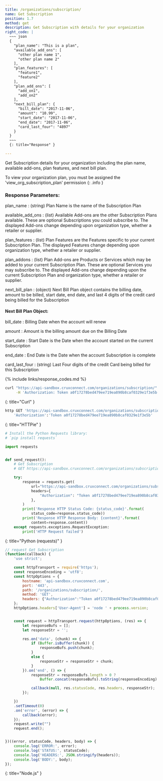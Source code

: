 ```yaml
---
title: /organizations/subscription/
name: Get Subscription
position: 1.7
method: get
description: Get Subscription with details for your organization
right_code: |
  ~~~ json
  {
    "plan_name": "This is a plan",
    "available_add_ons": [
      "other plan name 1",
      "other plan name 2"
    ],
    "plan_features": [
      "feature1",
      "feature2"
    ],
    "plan_add_ons": [
      "add_on1",
      "add_on2"
    ],
    "next_bill_plan": {
      "bill_date": "2017-11-06",
      "amount": "10.99",
      "start_date": "2017-11-06",
      "end_date": "2017-11-06",
      "card_last_four": "4897"
    }
  }
  ~~~
  {: title="Response" }

---
```

Get Subscription details for your organization including the plan name, available add-ons, plan features, and next bill plan.

To view your organization plan, you must be assigned the 'view_org_subscription_plan' permission
{: .info }

### Response Parameters:

plan_name
: (string) Plan Name is the name of the Subscription Plan

available_add_ons
: (list) Available Add-ons are the other Subscription Plans available. These are optional Subscriptions you could subscribe to. The displayed Add-ons change depending upon organization type, whether a retailer or supplier.

plan_features
: (list) Plan Features are the Features specific to your current Subscription Plan. The displayed Features change depending upon organization type, whether a retailer or supplier.

plan_addons
: (list) Plan Add-ons are Products or Services which may be added to your current Subscription Plan. These are optional Services you may subscribe to. The displayed Add-ons change depending upon the current Subscription Plan and organization type, whether a retailer or supplier.

next_bill_plan
: (object) Next Bill Plan object contains the billing date, amount to be billed, start date, end date, and last 4 digits of the credit card being billed for the Subscription

#### Next Bill Plan Object:

bill_date
: Billing Date when the account will renew

amount
: Amount is the billing amount due on the Billing Date

start_date
: Start Date is the Date when the account started on the current Subscription

end_date
: End Date is the Date when the account Subscription is complete

card_last_four
: (string) Last Four digits of the credit Card being billed for this Subscription

{% include links/response_codes.md %}


~~~ bash
curl "https://api-sandbox.cruxconnect.com/organizations/subscription/" \
     -H 'Authorization: Token a0f17278bed479ee719ea890b8caf0329e1f3e5b'

~~~
{: title="Curl" }

~~~ bash
http GET 'https://api-sandbox.cruxconnect.com/organizations/subscription/' \
    'Authorization':'Token a0f17278bed479ee719ea890b8caf0329e1f3e5b'

~~~
{: title="HTTPie" }

~~~ python
# Install the Python Requests library:
# `pip install requests`

import requests


def send_request():
    # Get Subscription
    # GET https://api-sandbox.cruxconnect.com/organizations/subscription/

    try:
        response = requests.get(
            url="https://api-sandbox.cruxconnect.com/organizations/subscription/",
            headers={
                "Authorization": "Token a0f17278bed479ee719ea890b8caf0329e1f3e5b",
            },
        )
        print('Response HTTP Status Code: {status_code}'.format(
            status_code=response.status_code))
        print('Response HTTP Response Body: {content}'.format(
            content=response.content))
    except requests.exceptions.RequestException:
        print('HTTP Request failed')

~~~
{: title="Python (requests)" }

~~~ javascript
// request Get Subscription
(function(callback) {
    'use strict';

    const httpTransport = require('https');
    const responseEncoding = 'utf8';
    const httpOptions = {
        hostname: 'api-sandbox.cruxconnect.com',
        port: '443',
        path: '/organizations/subscription/',
        method: 'GET',
        headers: {"Authorization":"Token a0f17278bed479ee719ea890b8caf0329e1f3e5b"}
    };
    httpOptions.headers['User-Agent'] = 'node ' + process.version;


    const request = httpTransport.request(httpOptions, (res) => {
        let responseBufs = [];
        let responseStr = '';

        res.on('data', (chunk) => {
            if (Buffer.isBuffer(chunk)) {
                responseBufs.push(chunk);
            }
            else {
                responseStr = responseStr + chunk;
            }
        }).on('end', () => {
            responseStr = responseBufs.length > 0 ?
                Buffer.concat(responseBufs).toString(responseEncoding) : responseStr;

            callback(null, res.statusCode, res.headers, responseStr);
        });

    })
    .setTimeout(0)
    .on('error', (error) => {
        callback(error);
    });
    request.write("")
    request.end();


})((error, statusCode, headers, body) => {
    console.log('ERROR:', error);
    console.log('STATUS:', statusCode);
    console.log('HEADERS:', JSON.stringify(headers));
    console.log('BODY:', body);
});

~~~
{: title="Node.js" }
